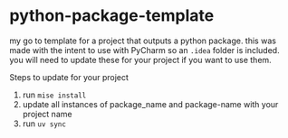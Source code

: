 # python-package-template
my go to template for a project that outputs a python package. this was made with the intent to use with PyCharm 
so an `.idea` folder is included. you will need to update these for your project if you want to use them.

Steps to update for your project
1. run `mise install`
2. update all instances of package_name and package-name with your project name 
3. run `uv sync`
